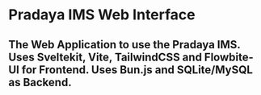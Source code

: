 # Pradaya IMS Web Interface
## The Web Application to use the Pradaya IMS. Uses Sveltekit, Vite, TailwindCSS and Flowbite-UI for Frontend. Uses Bun.js and SQLite/MySQL as Backend.